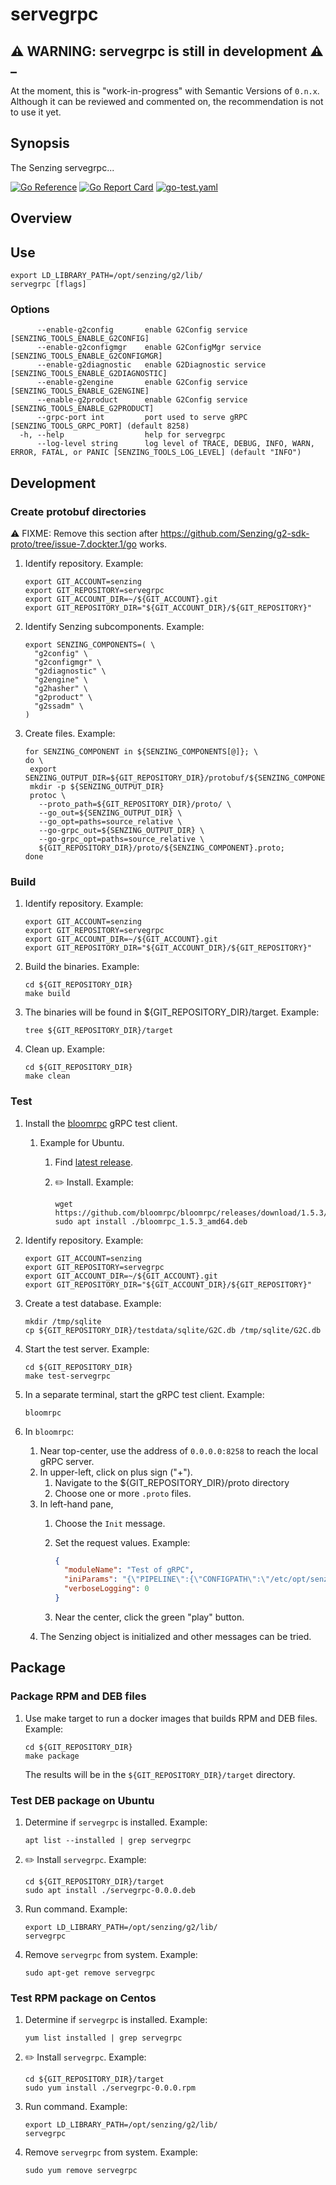 # servegrpc

## :warning: WARNING: servegrpc is still in development :warning: _

At the moment, this is "work-in-progress" with Semantic Versions of `0.n.x`.
Although it can be reviewed and commented on,
the recommendation is not to use it yet.

## Synopsis

The Senzing servegrpc...

[![Go Reference](https://pkg.go.dev/badge/github.com/senzing/servegrpc.svg)](https://pkg.go.dev/github.com/senzing/servegrpc)
[![Go Report Card](https://goreportcard.com/badge/github.com/senzing/servegrpc)](https://goreportcard.com/report/github.com/senzing/servegrpc)
[![go-test.yaml](https://github.com/Senzing/servegrpc/actions/workflows/go-test.yaml/badge.svg)](https://github.com/Senzing/servegrpc/actions/workflows/go-test.yaml)

## Overview

## Use

```console
export LD_LIBRARY_PATH=/opt/senzing/g2/lib/
servegrpc [flags]
```

### Options

```console
      --enable-g2config       enable G2Config service [SENZING_TOOLS_ENABLE_G2CONFIG]
      --enable-g2configmgr    enable G2ConfigMgr service [SENZING_TOOLS_ENABLE_G2CONFIGMGR]
      --enable-g2diagnostic   enable G2Diagnostic service [SENZING_TOOLS_ENABLE_G2DIAGNOSTIC]
      --enable-g2engine       enable G2Config service [SENZING_TOOLS_ENABLE_G2ENGINE]
      --enable-g2product      enable G2Config service [SENZING_TOOLS_ENABLE_G2PRODUCT]
      --grpc-port int         port used to serve gRPC [SENZING_TOOLS_GRPC_PORT] (default 8258)
  -h, --help                  help for servegrpc
      --log-level string      log level of TRACE, DEBUG, INFO, WARN, ERROR, FATAL, or PANIC [SENZING_TOOLS_LOG_LEVEL] (default "INFO")
```

## Development

### Create protobuf directories

:warning: FIXME:  Remove this section after <https://github.com/Senzing/g2-sdk-proto/tree/issue-7.dockter.1/go> works.

1. Identify repository.
   Example:

    ```console
    export GIT_ACCOUNT=senzing
    export GIT_REPOSITORY=servegrpc
    export GIT_ACCOUNT_DIR=~/${GIT_ACCOUNT}.git
    export GIT_REPOSITORY_DIR="${GIT_ACCOUNT_DIR}/${GIT_REPOSITORY}"

    ```

1. Identify Senzing subcomponents.
   Example:

    ```console
    export SENZING_COMPONENTS=( \
      "g2config" \
      "g2configmgr" \
      "g2diagnostic" \
      "g2engine" \
      "g2hasher" \
      "g2product" \
      "g2ssadm" \
    )

    ```

1. Create files.
   Example:

    ```console
   for SENZING_COMPONENT in ${SENZING_COMPONENTS[@]}; \
   do \
     export SENZING_OUTPUT_DIR=${GIT_REPOSITORY_DIR}/protobuf/${SENZING_COMPONENT};
     mkdir -p ${SENZING_OUTPUT_DIR}
     protoc \
       --proto_path=${GIT_REPOSITORY_DIR}/proto/ \
       --go_out=${SENZING_OUTPUT_DIR} \
       --go_opt=paths=source_relative \
       --go-grpc_out=${SENZING_OUTPUT_DIR} \
       --go-grpc_opt=paths=source_relative \
       ${GIT_REPOSITORY_DIR}/proto/${SENZING_COMPONENT}.proto;
   done

    ```

### Build

1. Identify repository.
   Example:

    ```console
    export GIT_ACCOUNT=senzing
    export GIT_REPOSITORY=servegrpc
    export GIT_ACCOUNT_DIR=~/${GIT_ACCOUNT}.git
    export GIT_REPOSITORY_DIR="${GIT_ACCOUNT_DIR}/${GIT_REPOSITORY}"

    ```

1. Build the binaries.
   Example:

     ```console
     cd ${GIT_REPOSITORY_DIR}
     make build

     ```

1. The binaries will be found in ${GIT_REPOSITORY_DIR}/target.
   Example:

    ```console
    tree ${GIT_REPOSITORY_DIR}/target
    ```

1. Clean up.
   Example:

     ```console
     cd ${GIT_REPOSITORY_DIR}
     make clean

     ```

### Test

1. Install the  [bloomrpc](https://github.com/bloomrpc/bloomrpc) gRPC test client.
   1. Example for Ubuntu.

       1. Find [latest release](https://github.com/bloomrpc/bloomrpc/releases).

       1. :pencil2: Install.
          Example:

           ```console
           wget https://github.com/bloomrpc/bloomrpc/releases/download/1.5.3/bloomrpc_1.5.3_amd64.deb
           sudo apt install ./bloomrpc_1.5.3_amd64.deb

           ```

1. Identify repository.
   Example:

    ```console
    export GIT_ACCOUNT=senzing
    export GIT_REPOSITORY=servegrpc
    export GIT_ACCOUNT_DIR=~/${GIT_ACCOUNT}.git
    export GIT_REPOSITORY_DIR="${GIT_ACCOUNT_DIR}/${GIT_REPOSITORY}"

    ```

1. Create a test database.
   Example:

     ```console
     mkdir /tmp/sqlite
     cp ${GIT_REPOSITORY_DIR}/testdata/sqlite/G2C.db /tmp/sqlite/G2C.db

     ```

1. Start the test server.
   Example:

     ```console
     cd ${GIT_REPOSITORY_DIR}
     make test-servegrpc

     ```

1. In a separate terminal, start the gRPC test client.
   Example:

    ```console
    bloomrpc

    ```

1. In `bloomrpc`:
    1. Near top-center, use the address of `0.0.0.0:8258` to reach the local gRPC server.
    1. In upper-left, click on plus sign ("+").
        1. Navigate to the ${GIT_REPOSITORY_DIR}/proto directory
        1. Choose one or more `.proto` files.
    1. In left-hand pane,
        1. Choose the `Init` message.
        1. Set the request values.
           Example:

            ```json
            {
              "moduleName": "Test of gRPC",
              "iniParams": "{\"PIPELINE\":{\"CONFIGPATH\":\"/etc/opt/senzing\",\"RESOURCEPATH\":\"/opt/senzing/g2/resources\",\"SUPPORTPATH\":\"/opt/senzing/data\"},\"SQL\":{\"CONNECTION\":\"sqlite3://na:na@/tmp/sqlite/G2C.db\"}}",
              "verboseLogging": 0
            }
            ```

        1. Near the center, click the green "play" button.
    1. The Senzing object is initialized and other messages can be tried.

## Package

### Package RPM and DEB files

1. Use make target to run a docker images that builds RPM and DEB files.
   Example:

    ```console
    cd ${GIT_REPOSITORY_DIR}
    make package

    ```

   The results will be in the `${GIT_REPOSITORY_DIR}/target` directory.

### Test DEB package on Ubuntu

1. Determine if `servegrpc` is installed.
   Example:

    ```console
    apt list --installed | grep servegrpc

    ```

1. :pencil2: Install `servegrpc`.
   Example:

    ```console
    cd ${GIT_REPOSITORY_DIR}/target
    sudo apt install ./servegrpc-0.0.0.deb

    ```

1. Run command.
   Example:

    ```console
    export LD_LIBRARY_PATH=/opt/senzing/g2/lib/
    servegrpc

    ```

1. Remove `servegrpc` from system.
   Example:

    ```console
    sudo apt-get remove servegrpc

    ```

### Test RPM package on Centos

1. Determine if `servegrpc` is installed.
   Example:

    ```console
    yum list installed | grep servegrpc

    ```

1. :pencil2: Install `servegrpc`.
   Example:

    ```console
    cd ${GIT_REPOSITORY_DIR}/target
    sudo yum install ./servegrpc-0.0.0.rpm

    ```

1. Run command.
   Example:

    ```console
    export LD_LIBRARY_PATH=/opt/senzing/g2/lib/
    servegrpc

    ```

1. Remove `servegrpc` from system.
   Example:

    ```console
    sudo yum remove servegrpc

    ```
